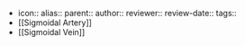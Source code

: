 - icon::
  alias::
  parent::
  author::
  reviewer::
  review-date::
  tags::
- [[Sigmoidal Artery]]
- [[Sigmoidal Vein]]
